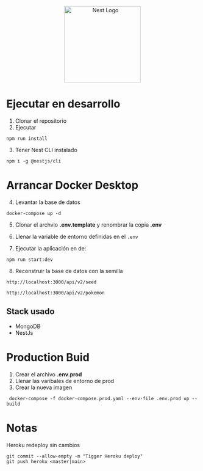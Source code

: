 <p align="center">
  <a href="http://nestjs.com/" target="blank"><img src="https://nestjs.com/img/logo-small.svg" width="200" alt="Nest Logo" /></a>
</p>

# Ejecutar en desarrollo

1. Clonar el repositorio
2. Ejecutar 
```
npm run install
```
3. Tener Nest CLI instalado
```
npm i -g @nestjs/cli
```

# Arrancar Docker Desktop
4. Levantar la base de datos
```
docker-compose up -d
```

5. Clonar el archvio __.env.template__ y renombrar la copia __.env__

6. Llenar la variable de entorno definidas en el ```.env```

7. Ejecutar la aplicación en de:
```
npm run start:dev
```

8. Reconstruir la base de datos con la semilla
```
http://localhost:3000/api/v2/seed
```
```
http://localhost:3000/api/v2/pokemon
```
## Stack usado
* MongoDB
* NestJs

# Production Buid
1. Crear el archivo __.env.prod__
2. Llenar las varibales de entorno de prod
3. Crear la nueva imagen 
```
 docker-compose -f docker-compose.prod.yaml --env-file .env.prod up --build   
```


# Notas
Heroku redeploy sin cambios
```
git commit --allow-empty -m "Tigger Heroku deploy"
git push heroku <master|main>
```
